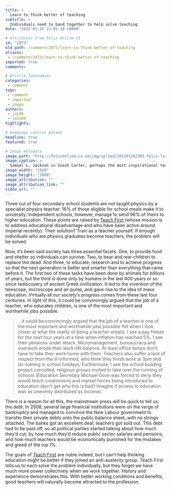 ```yaml
---
title: >
  Learn to think better of teaching
subtitle: >
  Individuals need to band together to help solve teaching
date: "2012-01-26 23:05:18 +0000"

# Attributes from Felix Online V1
id: "2073"
old_path: /comment/2073/learn-to-think-better-of-teaching
aliases:
 - /comment/2073/learn-to-think-better-of-teaching
imported: true
comments:

# Article Taxonomies
categories:
 - comment
tags:
 - comment
 - imported
 - image
authors:
 - jal08
 - jm3309
highlights:

# Homepage control params
headline: true
featured: true

# Image metadata
image_path: "http://felixonline.co.uk/img/upload/201201262303-felix-large-coach-carter-blu-ray3.jpg"
image_caption: >
  Samuel L. Jackson in Coach Carter, perhaps the most inspirational teacher ever?
image_width: "1920"
image_height: "1080"
image_attribution: ""
image_attribution_link: ""
video_url: ""
---
```


Three out of four secondary school students are not taught physics by a specialist physics teacher. 16% of those eligible for school meals make it to university. Independent schools, however, manage to send 96% of theirs to higher education. These points are raised by [Teach First](http://www.teachfirst.org.uk/TFHome/) (whose mission is to address educational disadvantage and who have been active around Imperial recently). Their solution? Train as a teacher yourself. If enough individuals who are physics graduates become teachers, the problem will be solved.

Now, it’s been said society has three essential facets. One, to provide food and shelter so individuals can survive. Two, to bear and rear children to replace the dead. And three, to educate, research and to achieve progress so that the next generation is better and smarter than everything that came before it. The first two of these tasks have been done by animals for billions of years, but the third is done only by humans in the last 400 years or so since rediscovery of ancient Greek civilization. It led to the invention of the telescope, microscope and air pump, and gave rise to the idea of mass education. Virtually all our society’s progress comes from these last four centuries. In light of this, it could be convincingly argued that the job of a teacher, who educates children, is one of the most important and worthwhile jobs possible.
> ...it could be convincingly argued that the job of a teacher is one of the most important and worthwhile jobs possible
Yet when I look closer at what the reality of being a teacher entails, I see a pay freeze for the next four years at a time when inflation has reached 5%. I see their pensions under attack. Micromanagement, bureaucracy and overwork erode their work-life balance. At least office temps don’t have to take their work home with them. Teachers also suffer a lack of respect from the ill-informed, who think they finish work at 3pm and do nothing in school holidays. Furthermore, I see the school building project cancelled, religious groups invited to take over the running of schools (Education Secretary Michael Gove was forced to deny they would teach creationism) and market forces being introduced to education (don’t get why this is bad? Imagine if access to education was as unevenly distributed as income).

There is a reason for all this, the mainstream press will be quick to tell us: the debt. In 2008, several large financial institutions were on the verge of bankruptcy and managed to convince the New Labour government to transfer their private debts onto the public balance sheet, with no strings attached. The banks got an excellent deal; teachers got sold out. This debt had to be paid off, so all political parties started talking about how much they’d cut, by how much they’d reduce public sector salaries and pensions, and how much teachers would be economically punished for the mistakes and greed of the top 1%.

The goals of [Teach First](http://www.teachfirst.org.uk/TFHome/) are noble indeed, but I can’t help thinking education might be better if they joined an anti-austerity group. Teach First tells us to each solve the problem individually, but they forget we have much more power collectively when we work together. History and experience demonstrates this. With better working conditions and benefits, good teachers will naturally become attracted to the profession.
